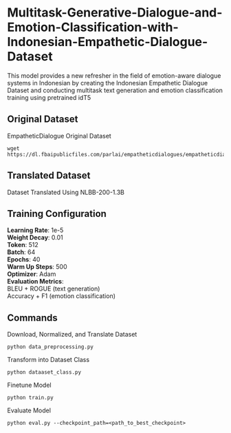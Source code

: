﻿# Multitask-Generative-Dialogue-and-Emotion-Classification-with-Indonesian-Empathetic-Dialogue-Dataset

This model provides a new refresher in the field of emotion-aware dialogue systems in Indonesian by creating the Indonesian Empathetic Dialogue Dataset and conducting multitask text generation and emotion classification training using pretrained idT5

## Original Dataset
EmpatheticDialogue Original Dataset
```
wget https://dl.fbaipublicfiles.com/parlai/empatheticdialogues/empatheticdialogues.tar.gz
```

## Translated Dataset
Dataset Translated Using NLBB-200-1.3B

## Training	Configuration
**Learning Rate**:	1e-5 \
**Weight Decay**:	0.01 \
**Token**:	512 \
**Batch**:	64 \
**Epochs**:	40 \
**Warm Up Steps**:	500 \
**Optimizer**:	Adam \
**Evaluation Metrics**: \
BLEU + ROGUE (text generation) \
Accuracy + F1 (emotion classification) 


## Commands
Download, Normalized, and Translate Dataset
```
python data_preprocessing.py
```

Transform into Dataset Class
```
python dataaset_class.py
```

Finetune Model
```
python train.py
```

Evaluate Model
```
python eval.py --checkpoint_path=<path_to_best_checkpoint>
```
